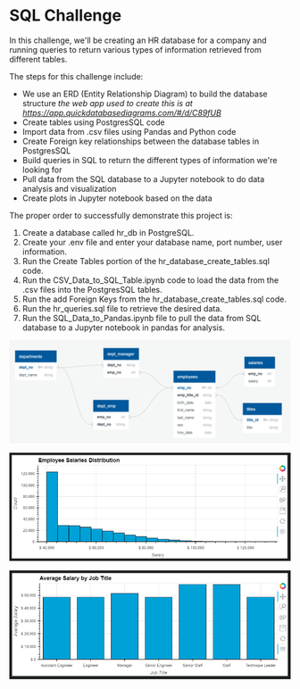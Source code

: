 # SQL Challenge

In this challenge, we'll be creating an HR database for a company and running queries to return various types of information retrieved from different tables.

The steps for this challenge include:

* We use an ERD (Entity Relationship Diagram) to build the database structure *the web app used to create this is at <https://app.quickdatabasediagrams.com/#/d/C89fUB>*  
* Create tables using PostgresSQL code
* Import data from .csv files using Pandas and Python code  
* Create Foreign key relationships between the database tables in PostgresSQL  
* Build queries in SQL to return the different types of information we're looking for
* Pull data from the SQL database to a Jupyter notebook to do data analysis and visualization  
* Create plots in Jupyter notebook based on the data  

The proper order to successfully demonstrate this project is:

1. Create a database called hr_db in PostgreSQL.  
2. Create your .env file and enter your database name, port number, user information.  
3. Run the Create Tables portion of the hr_database_create_tables.sql code.  
4. Run the CSV_Data_to_SQL_Table.ipynb code to load the data from the .csv files into the PostgresSQL tables.  
5. Run the add Foreign Keys from the hr_database_create_tables.sql code.  
6. Run the hr_queries.sql file to retrieve the desired data.  
7. Run the SQL_Data_to_Pandas.ipynb file to pull the data from SQL database to a Jupyter notebook in pandas for analysis.

![View](Images/ERD.png)

![View](Images/employee_salaries_distribution.png)

![View](Images/avg_salary_by_job_title.png)